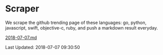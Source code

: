 # Scraper

We scrape the github trending page of these languages: go, python, javascript, swift, objective-c, ruby, and push a markdown result everyday.

[2018-07-07.md](https://github.com/henson/Scraper/blob/master/2018-07-07.md)

Last Updated: 2018-07-07 09:30:50